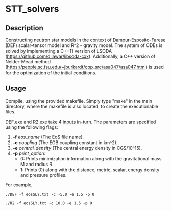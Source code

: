 # STT_solvers

## Description

Constructing neutron star models in the context of Damour-Esposito-Farese (DEF) scalar-tensor model and R^2 - gravity model. The system of ODEs is solved by implementing a C++11 version of LSODA (https://github.com/dilawar/libsoda-cxx). Additionally, a C++ version of Nelder-Mead method (https://people.sc.fsu.edu/~jburkardt/cpp_src/asa047/asa047.html) is used for the optimization of the initial conditions. 

## Usage

Compile, using the provided makefile. Simply type "make" in the main directory, where the makefile is also located, to create the executionable files.

DEF.exe and R2.exe take 4 inputs in-turn. The parameters are specified using the following flags:

1. **-f** *eos_name* (The EoS file name).
2. **-c** *coupling* (The EGB coupling constant in km^2).
3. **-e** *central_density* (The central energy density in CGS/10^15).
4. **-p** *print_option*:
    -  0: Prints minimization information along with the gravitational mass M and radius R.
    -  1: Prints (0) along with the distance, metric, scalar, energy density and pressure profiles.

For example,

```
./DEF -f eosSLY.txt -c -5.0 -e 1.5 -p 0
```
```
./R2 -f eosSLY.txt -c 10.0 -e 1.5 -p 0
```
